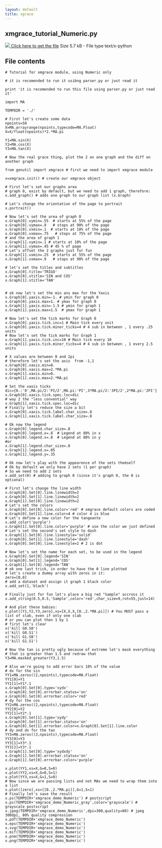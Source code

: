 ```yaml
---
layout: default
title: xgrace 
---
```


##  xmgrace_tutorial_Numeric.py

[ ![](media/py.png) Click here to get the file](media/python/xmgrace_tutorial_Numeric.py)
Size  5.7 kB  \-  File type  text/x-python

##  File contents
    
    # Tutorial for xmgrace module, using Numeric only
    
    # it is recomended to run it usibng parser.py or just read it
    
    print 'it is recomended to run this file using parser.py or just read it'
    
    import MA
    
    TEMPDIR = './'
    
    # First let's create some data
    npoints=50
    X=MA.arrayrange(npoints,typecode=MA.Float)
    X=X/float(npoints)*2.*MA.pi
    
    Y1=MA.sin(X)
    Y2=MA.cos(X)
    Y3=MA.tan(X)
    
    # Now the real grace thing, plot the 2 on one graph and the diff on another graph
    
    from genutil import xmgrace # first we need to import xmgrace module
    
    x=xmgrace.init() # create our xmgrace object
    
    # First let's set our graphs area
    # graph 0, exist by default, but we need to add 1 graph, therefore:
    x.add_graph() # adds one graph to our graph list (x.Graph)
    
    # Let's change the orientation of the page to portrait
    x.portrait()
    
    # Now let's set the area of graph 0
    x.Graph[0].vymin=.55  # starts at 55% of the page
    x.Graph[0].vymax=.9   # stops at 90% of the page
    x.Graph[0].vxmin=.1  # starts at 10% of the page
    x.Graph[0].vxmax=.75   # stops at 75% of the page
    # and the area of graph 1
    x.Graph[1].vymin=.1 # starts at 10% of the page
    x.Graph[1].vymax=.45 # 45 % of page
    # Let's offset the 2 graphs just for fun
    x.Graph[1].vxmin=.25  # starts at 55% of the page
    x.Graph[1].vxmax=.9   # stops at 90% of the page
    
    # let's set the titles and subtitles
    x.Graph[0].title='TRIGO'
    x.Graph[0].stitle='SIN and COS'
    x.Graph[1].stitle='TAN'
    
    
    # ok now let's set the min ans max for the Yaxis
    x.Graph[0].yaxis.min=-1. # ymin for graph 0
    x.Graph[0].yaxis.max=1. # ymax for graph 0
    x.Graph[1].yaxis.min=-1.5 # ymin for graph 1
    x.Graph[1].yaxis.max=1.5  # ymax for graph 1
    
    # Now let's set the tick marks for Graph 0
    x.Graph[0].yaxis.tick.inc=1 # Main tick every unit
    x.Graph[0].yaxis.tick.minor_ticks=4 # 4 sub in between , 1 every .25 units
    # Now let's set the tick marks for Graph 1
    x.Graph[1].yaxis.tick.inc=10 # Main tick every 10
    x.Graph[1].yaxis.tick.minor_ticks=4 # 4 sub in between , 1 every 2.5 units
    
    # X values are between 0 and 2pi
    # therefore let's set the axis  from -1,1
    x.Graph[0].xaxis.min=0.
    x.Graph[0].xaxis.max=2.*MA.pi
    x.Graph[1].xaxis.min=0.
    x.Graph[1].xaxis.max=2.*MA.pi
    
    # Set the xaxis ticks 
    dic={0.:'0',MA.pi/2:'PI/2',MA.pi:'PI',3*MA.pi/2:'3PI/2',2*MA.pi:'2PI'}
    x.Graph[0].xaxis.tick.spec.loc=dic
    # way 2 the "less convential" way
    x.Graph[1].xaxis.tick.spec.loc=dic
    # Finally let's reduce the size a bit
    x.Graph[0].xaxis.tick.label.char_size=.8
    x.Graph[1].xaxis.tick.label.char_size=.8
    
    # Ok now the legend
    x.Graph[0].legend.char_size=.8
    x.Graph[0].legend.x=.8  # Legend at 80% in x
    x.Graph[0].legend.x=.8  # Legend at 80% in y
    #or
    x.Graph[1].legend.char_size=.8
    x.Graph[1].legend.x=.05
    x.Graph[1].legend.y=.35
    
    # Ok now let's play with the appearence of the sets themself
    # Ok by default we only have 2 sets (1 per graph)
    # So we need to add 2 sets
    x.add_set(0) # adding to graph 0 (since it's graph 0, the 0 is optional)
    
    # First let's change the line width
    x.Graph[0].Set[0].line.linewidth=2
    x.Graph[0].Set[1].line.linewidth=2
    x.Graph[1].Set[0].line.linewidth=2
    # Let's set the colors
    x.Graph[0].Set[0].line.color='red' # xmgrace default colors are coded
    x.Graph[0].Set[1].line.color=4 # color 4 is blue
    # Let's define a new color for the tangeante
    x.add_color('purple')
    x.Graph[1].Set[0].line.color='purple' # use the color we just defined
    # Let's set the second's set style to dash
    x.Graph[1].Set[0].line.linestyle='solid'
    x.Graph[0].Set[1].line.linestyle='dash'
    x.Graph[0].Set[0].line.linestyle=2 # 2 is dot
    
    # Now let's set the name for each set, to be used in the legend
    x.Graph[0].Set[0].legend='SIN'
    x.Graph[0].Set[1].legend='COS'
    x.Graph[1].Set[0].legend='TAN'
    # ok one last trick, in order to have the 0 line plotted
    # let's create a dummy array with zeros in it:
    zero=[0,0]
    # add a dataset and assign it graph 1 black color
    x.add_set(1,'black')
    
    # Finally just for fun let's place a big red "Sample" accross it
    x.add_string(0.5,0.5,'Sample',color='red',char_size=9,rot=55,just=14)
    
    # And plot these babies:
    x.plot([Y1,Y2,Y3,zero],xs=[X,X,X,[0.,2.*MA.pi]]) # You MUST pass a list of slab, even if only one slab
    # or you can plot then 1 by 1
    # first let's clear
    x('kill G0.S0')
    x('kill G0.S1')
    x('kill G1.S0')
    x('kill G1.S1')
    
    # Now the tan is pretty ugly because of extreme let's mask everything
    # that is greater than 1.5 and redraw that
    Y3=MA.masked_greater(Y3,1.5)
    
    # Also we're going to add error bars 10% of the value
    # dx for the sin
    YY1=MA.zeros((2,npoints),typecode=MA.Float)
    YY1[0]=Y1
    YY1[1]=Y1*.1
    x.Graph[0].Set[0].type='xydx'
    x.Graph[0].Set[0].errorbar.status='on'
    x.Graph[0].Set[0].errorbar.color='red'
    # dy for the cos
    YY2=MA.zeros((2,npoints),typecode=MA.Float)
    YY2[0]=Y2
    YY2[1]=Y2*.1
    x.Graph[0].Set[1].type='xydy'
    x.Graph[0].Set[1].errorbar.status='on'
    x.Graph[0].Set[1].errorbar.color=x.Graph[0].Set[1].line.color
    # dy and dx for the tan
    YY3=MA.zeros((3,npoints),typecode=MA.Float)
    YY3[0]=Y3
    YY3[1]=Y3*.1
    YY3[2]=Y3*.1
    x.Graph[1].Set[0].type='xydxdy'
    x.Graph[1].Set[0].errorbar.status='on'
    x.Graph[1].Set[0].errorbar.color='purple'
    
    x.plot(YY1,xs=X,G=0,S=0)
    x.plot(YY2,xs=X,G=0,S=1)
    x.plot(YY3,xs=X,G=1,S=0)
    # Now since we are passing lists and not MAs we need to wrap them into a list
    x.plot([zero],xs=[[0.,2.*MA.pi]],G=1,S=1) 
    # Finally let's save the result
    x.ps(TEMPDIR+'xmgrace_demo_Numeric') # postscript
    x.ps(TEMPDIR+'xmgrace_demo_Numeric_gray',color='grayscale') # grayscale postscript
    x.jpeg(TEMPDIR+'xmgrace_demo_Numeric',dpi=300,quality=80) # jpeg 300dpi, 80% quality compression
    x.pdf(TEMPDIR+'xmgrace_demo_Numeric')
    x.eps(TEMPDIR+'xmgrace_demo_Numeric')
    x.svg(TEMPDIR+'xmgrace_demo_Numeric')
    x.mif(TEMPDIR+'xmgrace_demo_Numeric')
    x.pnm(TEMPDIR+'xmgrace_demo_Numeric')
    x.png(TEMPDIR+'xmgrace_demo_Numeric')
